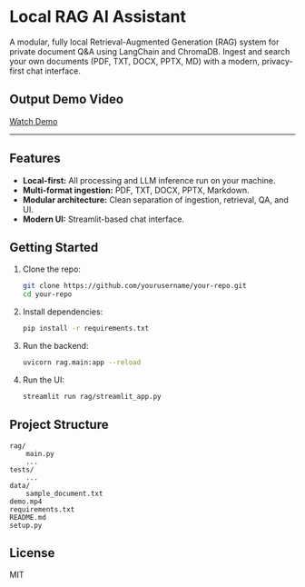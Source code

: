 # Local RAG AI Assistant

A modular, fully local Retrieval-Augmented Generation (RAG) system for private document Q&A using LangChain and ChromaDB. Ingest and search your own documents (PDF, TXT, DOCX, PPTX, MD) with a modern, privacy-first chat interface.

## Output Demo Video

[Watch Demo](./demo.mp4)

---

## Features

- **Local-first:** All processing and LLM inference run on your machine.
- **Multi-format ingestion:** PDF, TXT, DOCX, PPTX, Markdown.
- **Modular architecture:** Clean separation of ingestion, retrieval, QA, and UI.
- **Modern UI:** Streamlit-based chat interface.

## Getting Started

1. Clone the repo:
   ```bash
   git clone https://github.com/yourusername/your-repo.git
   cd your-repo
   ```
2. Install dependencies:
   ```bash
   pip install -r requirements.txt
   ```
3. Run the backend:
   ```bash
   uvicorn rag.main:app --reload
   ```
4. Run the UI:
   ```bash
   streamlit run rag/streamlit_app.py
   ```

## Project Structure

```
rag/
    main.py
    ...
tests/
    ...
data/
    sample_document.txt
demo.mp4
requirements.txt
README.md
setup.py
```

## License

MIT 